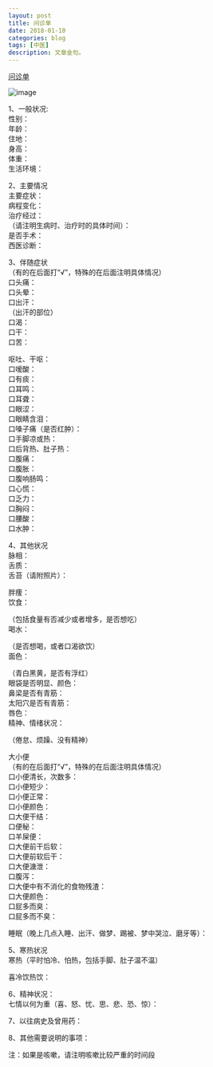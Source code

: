 ```yaml
---
layout: post
title: 问诊单
date: 2018-01-10
categories: blog
tags: [中医]
description: 文章金句。
---
```



[问诊单](http://cn.mikecrm.com/rO9NZw1)



![image](http://wx4.sinaimg.cn/mw690/005IPc5ngy1fnksk314wzj304u04u095.jpg)




1、一般状况:<br>
性别：<br>
年龄：<br>
住地：<br>
身高：<br>
体重：<br>
生活环境：


2、主要情况<br>
主要症状：<br>
病程变化：<br>
治疗经过：<br>
（请注明生病时、治疗时的具体时间）：<br>
是否手术：<br>
西医诊断：<br>

3、伴随症状<br>
（有的在后面打“√”，特殊的在后面注明具体情况）<br>
口头痛：<br>
口头晕：<br>
口出汗：<br>
（出汗的部位）<br>
口渴：<br>
口干：<br>
口苦：<br>

呕吐、干呕：<br>
口嗳酸：<br>
口有痰：<br>
口耳鸣：<br>
口耳聋：<br>
口眼涩：<br>
口眼睛含泪：<br>
口嗓子痛（是否红肿）：<br>
口手脚凉或热：<br>
口后背热、肚子热：<br>
口腹痛：<br>
口腹胀：<br>
口腹响肠鸣：<br>
口心慌：<br>
口乏力：<br>
口胸闷：<br>
口腰酸：<br>
口水肿：<br>

4、其他状况<br>
脉相：<br>
舌质：<br>
舌苔（请附照片）：<br>

胖痩：<br>
饮食：

（包括食量有否减少或者增多，是否想吃）<br>
喝水：

（是否想喝，或者口渴欲饮）<br>
面色：

（青白黑黄，是否有浮红）<br>
眼袋是否明显、颜色：<br>
鼻梁是否有青筋：<br>
太阳穴是否有青筋：<br>
唇色：<br>
精神、情绪状况：<br>

（倦怠、烦躁、没有精神）<br>

大小便<br>
（有的在后面打“√”，特殊的在后面注明具体情况）<br>
口小便清长，次数多：<br>
口小便短少：<br>
口小便正常：<br>
口小便颜色：<br>
口大便干结：<br>
口便秘：<br>
口羊屎便：<br>
口大便前干后软：<br>
口大便前软后干：<br>
口大便溏泄：<br>
口腹泻：<br>
口大便中有不消化的食物残渣：<br>
口大便颜色：<br>
口屁多而臭：<br>
口屁多而不臭：<br>

睡眠（晚上几点入睡、出汗、做梦、踢被、梦中哭泣、磨牙等）：<br>

 


5、寒热状况<br>
寒热（平时怕冷、怕热，包括手脚、肚子温不温）

 

喜冷饮热饮：



6、精神状况：<br>
七情以何为重（喜、怒、忧、思、悲、恐、惊）：

 


7、以往病史及曾用药：



8、其他需要说明的事项：




注：如果是咳嗽，请注明咳嗽比较严重的时间段
